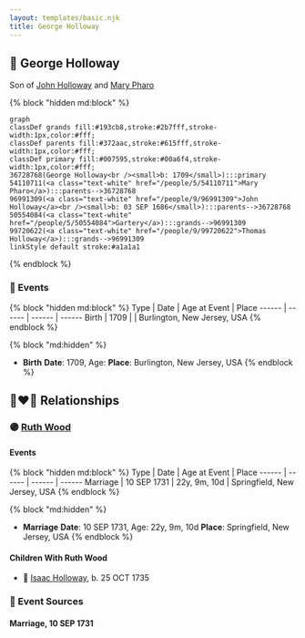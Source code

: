 ```yaml
---
layout: templates/basic.njk
title: George Holloway
---
```

## 🔵 George Holloway

Son of [John Holloway](/people/9/96991309) and [Mary Pharo](/people/5/54110711)

{% block "hidden md:block" %}
```mermaid
graph
classDef grands fill:#193cb8,stroke:#2b7fff,stroke-width:1px,color:#fff;
classDef parents fill:#372aac,stroke:#615fff,stroke-width:1px,color:#fff;
classDef primary fill:#007595,stroke:#00a6f4,stroke-width:1px,color:#fff;
36728768(George Holloway<br /><small>b: 1709</small>):::primary
54110711(<a class="text-white" href="/people/5/54110711">Mary Pharo</a>):::parents-->36728768
96991309(<a class="text-white" href="/people/9/96991309">John Holloway</a><br /><small>b: 03 SEP 1686</small>):::parents-->36728768
50554084(<a class="text-white" href="/people/5/50554084">Gartery</a>):::grands-->96991309
99720622(<a class="text-white" href="/people/9/99720622">Thomas Holloway</a>):::grands-->96991309
linkStyle default stroke:#a1a1a1
```
{% endblock %}

### 📆 Events

{% block "hidden md:block" %}
Type | Date | Age at Event | Place
------ | ------ | ------ | ------
Birth | 1709 |  | Burlington, New Jersey, USA
{% endblock %}

{% block "md:hidden" %}
- **Birth**
**Date**: 1709, Age:
**Place**: Burlington, New Jersey, USA
{% endblock %}

## 👩‍❤️‍👨 Relationships

### 🟣 [Ruth Wood](/people/9/93045664)

#### Events

{% block "hidden md:block" %}
Type | Date | Age at Event | Place
------ | ------ | ------ | ------
Marriage | 10 SEP 1731 | 22y, 9m, 10d | Springfield, New Jersey, USA
{% endblock %}

{% block "md:hidden" %}
- **Marriage**
**Date**: 10 SEP 1731, Age: 22y, 9m, 10d
**Place**: Springfield, New Jersey, USA
{% endblock %}

#### Children With Ruth Wood
* 🔵 [Isaac Holloway](/people/9/97947565), b. 25 OCT 1735
### 📰 Event Sources

#### <a id="event-family-0-event-0"></a> Marriage, 10 SEP 1731
